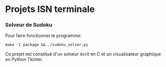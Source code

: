 # Projets ISN terminale

### Solveur de Sudoku

Pour faire fonctionner le programme:

`make -C package && ./sudoku_solver.py`

Ce projet est constitué d'un solveur écrit en C et un visualisateur graphique en Python Tkinter.
